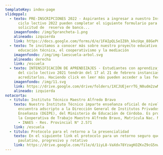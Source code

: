 ```yaml
---
templateKey: index-page
slideppal:
  - texto: PRE-INSCRIPCIONES 2022 - Aspirantes a ingresar a nuestro Instituto en el
      ciclo lectivo 2022 pueden completar el siguiente formulario para la
      solicitud de  reserva de banco...
    imagenfondo: /img/5prancheta-1.png
    alineado: izquierda
    link: https://docs.google.com/forms/d/e/1FAIpQLSeIZ8h_kkcUqe_88GeP0UbVSX4cjlnvqM2dxCbg7uM59f7KhA/viewform?usp=sf_link
  - texto: Te invitamos a conocer más sobre nuestro proyecto educativo, basado en la
      educación técnica, el cooperativismo y la mediación
    imagenfondo: /img/img-laescuela-arbol.svg
    alineado: derecha
    link: /escuela
  - texto: INTENSIFICACIÓN DE APRENDIZAJES - Estudiantes con aprendizajes pendientes
      del ciclo lectivo 2021 tendrán del 17 al 21 de febrero instancias para
      acreditarlos. Haciendo click en leer más pueden acceder a las fechas...
    imagenfondo: /img/11.svg
    link: https://drive.google.com/drive/folders/1XCJUEjerrTG_N0udm2zwMKxNM63UQBXt?usp=sharing
    alineado: izquierda
notacorta:
  - titulo: Instituto Técnico Maestro Alfredo Bravo
    texto: Nuestro Instituto Técnico imparte enseñanza oficial de nivel medio y se
      encuentra adscripto a la Dirección General de Institutos Privados de
      Enseñanza (DGIPE), del Ministerio de Educación de Córdoba. Es propiedad de
      la Cooperativa de Trabajo Maestro Alfredo Bravo, Matrícula Nac. N° 26.534
      - INAES - Res. Provincial N° 2.571
    link: /escuela
  - titulo: Protocolo para el retorno a la presencialidad
    texto: En el siguiente link el protocolo para un retorno seguro que será
      paulatino, progresivo y rotativo
    link: https://drive.google.com/file/d/1iyL8-VaXdv78YzagKOZKvZ9cG5nwePl8/view?usp=sharing
---
```

